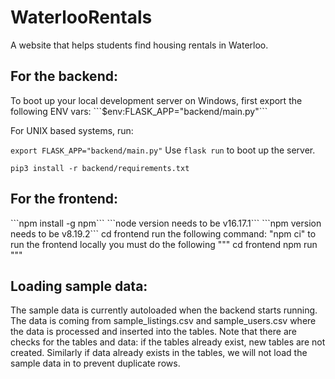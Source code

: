 # WaterlooRentals

A website that helps students find housing rentals in Waterloo.

<h2>For the backend:</h2>
To boot up your local development server on Windows, first export the following ENV vars:
```$env:FLASK_APP="backend/main.py"```

For UNIX based systems, run:

```export FLASK_APP="backend/main.py"```
Use `flask run` to boot up the server.

```pip3 install -r backend/requirements.txt```

<h2>For the frontend:</h2>
```npm install -g npm```
```node version needs to be v16.17.1```
```npm version needs to be v8.19.2```
cd frontend
run the following command: "npm ci"
to run the frontend locally you must do the following
"""
cd frontend
npm run
"""

<h2>Loading sample data:</h2>
The sample data is currently autoloaded when the backend starts running. The data is coming from sample_listings.csv and sample_users.csv where the data is processed and inserted into the tables. Note that there are checks for the tables and data: if the tables already exist, new tables are not created. Similarly if data already exists in the tables, we will not load the sample data in to prevent duplicate rows.


